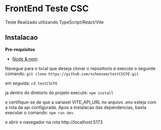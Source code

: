 # FrontEnd Teste CSC

Teste Realizado utilizando TypeScript/React/Vite

## Instalacao
**Pre-requisitos**
* [Node & npm](https://nodejs.org/en)

Navegue para o local que deseja clonar o repositorio e execute o seguinte comando:
`git clone https://github.com/xcheesee/testCSCFE.git`

em seguida:
`cd testCSCFE`

ja dentro do diretorio do projeto execute:
`npm install`

e certifique-se de que a variavel VITE_API_URL no arquivo .env esteja com a rota da api configurada.
Apos a instalacao das dependencias, basta executar o comando:
`npm run dev`

e abrir o navegador na rota http://localhost:5173

